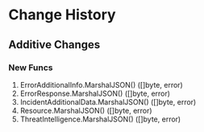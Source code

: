 # Change History

## Additive Changes

### New Funcs

1. ErrorAdditionalInfo.MarshalJSON() ([]byte, error)
1. ErrorResponse.MarshalJSON() ([]byte, error)
1. IncidentAdditionalData.MarshalJSON() ([]byte, error)
1. Resource.MarshalJSON() ([]byte, error)
1. ThreatIntelligence.MarshalJSON() ([]byte, error)
